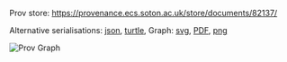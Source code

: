 
Prov store: https://provenance.ecs.soton.ac.uk/store/documents/82137/

Alternative serialisations: [json](https://provenance.ecs.soton.ac.uk/store/documents/82137.json), [turtle](https://provenance.ecs.soton.ac.uk/store/documents/82137.ttl),
Graph: [svg](https://provenance.ecs.soton.ac.uk/store/documents/82137.svg), [PDF](https://provenance.ecs.soton.ac.uk/store/documents/82137.pdf), [png](https://provenance.ecs.soton.ac.uk/store/documents/82137.png)

![Prov Graph](https://provenance.ecs.soton.ac.uk/store/documents/82137.png)

        